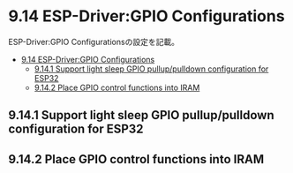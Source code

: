 # 9.14 ESP-Driver:GPIO Configurations
ESP-Driver:GPIO Configurationsの設定を記載。

- [9.14 ESP-Driver:GPIO Configurations](#914-esp-drivergpio-configurations)
  - [9.14.1 Support light sleep GPIO pullup/pulldown configuration for ESP32](#9141-support-light-sleep-gpio-pulluppulldown-configuration-for-esp32)
  - [9.14.2 Place GPIO control functions into IRAM](#9142-place-gpio-control-functions-into-iram)

## 9.14.1 Support light sleep GPIO pullup/pulldown configuration for ESP32
## 9.14.2 Place GPIO control functions into IRAM
